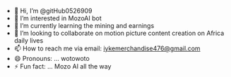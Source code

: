 - 👋 Hi, I’m @gitHub0526909
- 👀 I’m interested in MozoAI bot
- 🌱 I’m currently learning the mining and earnings
- 💞️ I’m looking to collaborate on motion picture content creation on Africa daily lives
- 📫 How to reach me via email: iykemerchandise476@gmail.com
- 😄 Pronouns: ... wotowoto
- ⚡ Fun fact: ... Mozo AI all the way

<!---
gitHub0526909/gitHub0526909 is a ✨ special ✨ repository because its `README.md` (this file) appears on your GitHub profile.
You can click the Preview link to take a look at your changes.
--->
